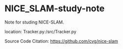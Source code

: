 # NICE_SLAM-study-note
Note for studing NICE-SLAM.

location:
Tracker.py:/src/Tracker.py

Source Code Citation:
https://github.com/cvg/nice-slam
